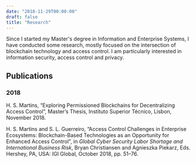 ```yaml
---
date: "2018-11-29T00:00:00"
draft: false
title: "Research"
---
```


Since I started my Master's degree in Information and Enterprise Systems, I have conducted some research, mostly focused on the intersection of blockchain technology and access control. I am particularly interested in information security, access control and privacy.

## Publications

### 2018

H. S. Martins, “Exploring Permissioned Blockchains for Decentralizing Access Control”, Master’s Thesis, Instituto Superior Técnico, Lisbon, November 2018.

H. S. Martins and S. L. Guerreiro, “Access Control Challenges in Enterprise Ecosystems: Blockchain-Based Technologies as an Opportunity for Enhanced Access Control”, in _Global Cyber Security Labor Shortage and International Business Risk_, Bryan Christiansen and Agnieszka Piekarz, Eds. Hershey, PA, USA: IGI Global, October 2018, pp. 51–76.
